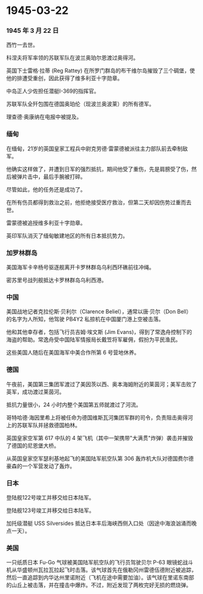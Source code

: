 # 1945-03-22

### 1945 年 3 月 22 日

西竹一去世。

科涅夫将军率领的苏联军队在波兰奥珀尔恩渡过奥得河。

英国下士雷格·拉蒂 (Reg Rattey)
在所罗门群岛的布干维尔岛摧毁了三个碉堡，使他的排遭受重创，因此获得了维多利亚十字勋章。

中岛正人少佐担任潜艇I-369的指挥官。

苏联军队全歼包围在德国奥珀伦（现波兰奥波莱）的所有德军。

理查德·奥康纳在电报中被提及。

### 缅甸

在缅甸，21岁的英国皇家工程兵中尉克劳德·雷蒙德被派往主力部队前去牵制敌军。

他确实这样做了，并遭到日军的强烈抵抗，期间他受了重伤，先是肩膀受了伤，然后被弹片击中，最后手腕被打碎。

尽管如此，他的任务还是成功了。

在所有伤员都得到救治之前，他拒绝接受医疗救治，但第二天却因伤势过重而去世。

雷蒙德被追授维多利亚十字勋章。

英印军队消灭了缅甸敏建地区的所有日本抵抗势力。

### 加罗林群岛

美国海军卡辛杨号驱逐舰离开卡罗林群岛乌利西环礁前往冲绳。

密苏里号战列舰抵达卡罗林群岛乌利西港。

### 中国

美国战地记者克拉伦斯·贝利尔（Clarence Beliel），通常以唐·贝尔（Don
Bell）的名字为人所知，他驾驶 PB4Y2 私掠机在中国厦门港上空被击落。

他和其他幸存者，包括飞行员吉姆·埃文斯 (Jim
Evans)，得到了常逸舟控制下的海盗的帮助。常逸舟受中国陆军情报局长戴笠将军雇佣，假扮为平民渔民。

这些美国人随后在美国海军中美合作所第 6 号营地休养。

### 德国

午夜前，美国第三集团军渡过了美因茨以西、奥本海姆附近的莱茵河；美军击败了英军，成功渡过莱茵河。

抵抗力量很小，24 小时内整个美国第五师就渡过了河流。

哥特哈德·海因里希上将被任命为德国维斯瓦河集团军群的司令，负责阻击奥得河上的苏联军队并拯救德国柏林。

英国皇家空军第 617 中队的 4
架飞机（其中一架携带"大满贯"炸弹）袭击并摧毁了德国的尼恩堡大桥。

从英国皇家空军瑟利基地起飞的美国陆军航空队第 306
轰炸机大队对德国费尔德豪森的一个军营发动了轰炸。

### 日本

登陆舰122号竣工并移交给日本陆军。

登陆舰123号竣工并移交给日本陆军。

加托级潜艇 USS Silversides
抵达日本丰后海峡西侧入口处（因途中海浪汹涌而晚点一天）。

### 美国

一只纸质日本 Fu-Go 气球被美国陆军航空队的飞行员驾驶贝尔 P-63
眼镜蛇战斗机从华盛顿州瓦拉瓦拉起飞时击落。该气球首先在俄勒冈州雷德伍德附近被追踪，然后一直追踪到内华达州里诺附近（飞机在途中需要加油）。该气球在里诺东南部的山丘上被击落，并在撞击中爆炸。不过，附近发现了两枚完好无损的燃烧弹。